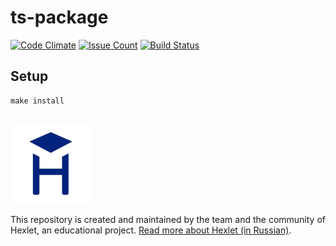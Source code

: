 # ts-package

[![Code Climate](https://codeclimate.com/github/hexlet-boilerplates/ts-package/badges/gpa.svg)](https://codeclimate.com/github/hexlet-boilerplates/ts-package)
[![Issue Count](https://codeclimate.com/github/hexlet-boilerplates/ts-package/badges/issue_count.svg)](https://codeclimate.com/github/hexlet-boilerplates/ts-package)
[![Build Status](https://travis-ci.org/hexlet-boilerplates/ts-package.svg?branch=master)](https://travis-ci.org/hexlet-boilerplates/ts-package)

## Setup

```
make install
```

##
[![Hexlet Ltd. logo](https://raw.githubusercontent.com/Hexlet/hexletguides.github.io/master/images/hexlet_logo128.png)](https://ru.hexlet.io/pages/about?utm_source=github&utm_medium=link&utm_campaign=ts-package)

This repository is created and maintained by the team and the community of Hexlet, an educational project. [Read more about Hexlet (in Russian)](https://ru.hexlet.io/pages/about?utm_source=github&utm_medium=link&utm_campaign=ts-package).
